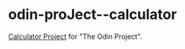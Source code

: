 # odin-proJect--calculator
[Calculator Project](https://www.theodinproject.com/lessons/foundations-calculator) for "The Odin Project".
